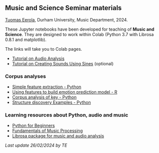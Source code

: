 ## Music and Science Seminar materials

[Tuomas Eerola](https://www.durham.ac.uk/staff/tuomas-eerola/), Durham University, Music Department, 2024.

These Jupyter notebooks have been developed for teaching of **Music and Science**. They are designed to work within Colab (Python 3.7 with Librosa 0.8.1 and matplotlib).

The links will take you to Colab pages.

- [Tutorial on Audio Analysis](https://colab.research.google.com/github/tuomaseerola/music_and_science_seminar/blob/master/seminar2A.ipynb)
- [Tutorial on Creating Sounds Using Sines](https://colab.research.google.com/github/tuomaseerola/music_and_science_seminar/blob/master/seminar2B.ipynb) (optional)

### Corpus analyses

- [Simple feature extraction - Python](https://github.com/tuomaseerola/music_and_science_seminar/blob/master/corpus_feature_extraction.ipynb)
- [Using features to build emotion prediction model - R](https://github.com/tuomaseerola/music_and_science_seminar/blob/master/build_regression_model.ipynb)
- [Corpus analysis of key - Python](https://github.com/tuomaseerola/music_and_science_seminar/blob/master/corpus_analysis_tutorial_key.ipynb)
- [Structure discovery Examples - Python](https://github.com/tuomaseerola/music_and_science_seminar/blob/master/structure_discovery.ipynb)

### Learning resources about Python, audio and music

- [Python for Beginners](https://www.python.org/about/gettingstarted/)
- [Fundamentals of Music Processing](https://www.audiolabs-erlangen.de/resources/MIR/FMP/C0/C0.html)
- [Librosa package for music and audio analysis](https://librosa.org/doc/main/index.html)

_Last update 26/02/2024 by TE_
